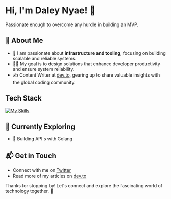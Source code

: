 # Hi, I'm Daley Nyae! 👋

Passionate enough to overcome any hurdle in building an MVP.
<!--
[![GitHub Streak](https://streak-stats.demolab.com/?user=nyae44&theme=dark)](https://git.io/streak-stats)
-->

## 🚀 About Me

<!--- 🔭 I'm currently pursuing my Bachelors Degree in Computer Science at Technical University of Mombasa. -->
- 🤖 I am passionate about **infrastructure and tooling**, focusing on building scalable and reliable systems.
- 🦸‍♂️ My goal is to design solutions that enhance developer productivity and ensure system reliability.
- ✍️ Content Writer at [dev.to](https://dev.to/nyaedaley), gearing up to share valuable insights with the global coding community.
 <!-- 
- 🏆 My profile stats <a href="https://gitroll.io/profile/uIwvR0itQswXbwfuOC2STUGhN3wY2" target="_blank"><img src="https://gitroll.io/api/badges/profiles/v1/uIwvR0itQswXbwfuOC2STUGhN3wY2" alt="GitRoll Profile Badge"/></a> -->
<!--
## My Articles
- [JavaScript Engine and Runtime Explained](https://www.freecodecamp.org/news/javascript-engine-and-runtime-explained/)
-->


## Tech Stack
[![My Skills](https://skillicons.dev/icons?i=python,django,kotlin,golang,bootstrap,postgresql,mysql)](https://skillicons.dev)

## 🌱 Currently Exploring

- 🚀 Building API's with Golang
 
<!--
 ## 🏆 Achievements

- 🌟 Completed Hacktoberfest 2023 - Contributed to open source projects and celebrated the spirit of collaboration.
-->

## 📬 Get in Touch

- Connect with me on [Twitter](https://twitter.com/_dnyae)
- Read more of my articles on [dev.to](https://dev.to/nyaedaley)

Thanks for stopping by! Let's connect and explore the fascinating world of technology together. 🚀



<!--

Here are some ideas to get you started:

- 🔭 I’m currently working on backend development
- 🌱 I’m currently learning django-ninja
- 👯 I’m looking to collaborate on django projects
- 🤔 I’m looking for help with API developments
- 💬 Ask me about everything django
- 📫 How to reach me:  
- 😄 Pronouns: ...
- ⚡ Fun fact: ...
-->
